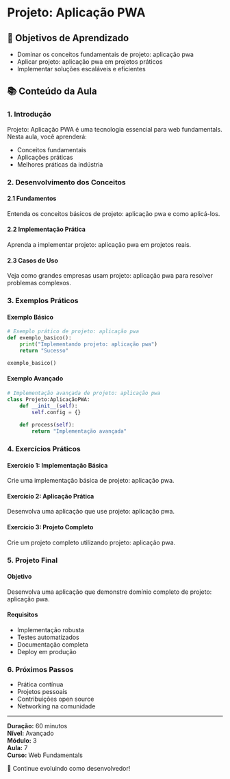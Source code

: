 # Projeto: Aplicação PWA

## 🎯 Objetivos de Aprendizado
- Dominar os conceitos fundamentais de projeto: aplicação pwa
- Aplicar projeto: aplicação pwa em projetos práticos
- Implementar soluções escaláveis e eficientes

## 📚 Conteúdo da Aula

### 1. Introdução
Projeto: Aplicação PWA é uma tecnologia essencial para web fundamentals. Nesta aula, você aprenderá:

- Conceitos fundamentais
- Aplicações práticas
- Melhores práticas da indústria

### 2. Desenvolvimento dos Conceitos

#### 2.1 Fundamentos
Entenda os conceitos básicos de projeto: aplicação pwa e como aplicá-los.

#### 2.2 Implementação Prática
Aprenda a implementar projeto: aplicação pwa em projetos reais.

#### 2.3 Casos de Uso
Veja como grandes empresas usam projeto: aplicação pwa para resolver problemas complexos.

### 3. Exemplos Práticos

#### Exemplo Básico
```python
# Exemplo prático de projeto: aplicação pwa
def exemplo_basico():
    print("Implementando projeto: aplicação pwa")
    return "Sucesso"

exemplo_basico()
```

#### Exemplo Avançado
```python
# Implementação avançada de projeto: aplicação pwa
class Projeto:AplicaçãoPWA:
    def __init__(self):
        self.config = {}
    
    def process(self):
        return "Implementação avançada"
```

### 4. Exercícios Práticos

#### Exercício 1: Implementação Básica
Crie uma implementação básica de projeto: aplicação pwa.

#### Exercício 2: Aplicação Prática
Desenvolva uma aplicação que use projeto: aplicação pwa.

#### Exercício 3: Projeto Completo
Crie um projeto completo utilizando projeto: aplicação pwa.

### 5. Projeto Final

#### Objetivo
Desenvolva uma aplicação que demonstre domínio completo de projeto: aplicação pwa.

#### Requisitos
- Implementação robusta
- Testes automatizados
- Documentação completa
- Deploy em produção

### 6. Próximos Passos

- Prática contínua
- Projetos pessoais
- Contribuições open source
- Networking na comunidade

---

**Duração:** 60 minutos  
**Nível:** Avançado  
**Módulo:** 3  
**Aula:** 7  
**Curso:** Web Fundamentals

🎉 Continue evoluindo como desenvolvedor!
